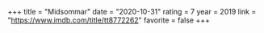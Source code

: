 +++
title = "Midsommar"
date = "2020-10-31"
rating = 7
year = 2019
link = "https://www.imdb.com/title/tt8772262"
favorite = false
+++
